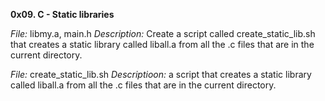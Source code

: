 **0x09. C - Static libraries**

*File:* libmy.a, main.h
*Description:* Create a script called create_static_lib.sh that creates a static library called liball.a from all the .c files that are in the current directory.

*File:* create_static_lib.sh
*Descriptioon:* a script that creates a static library called liball.a from all the .c files that are in the current directory.
